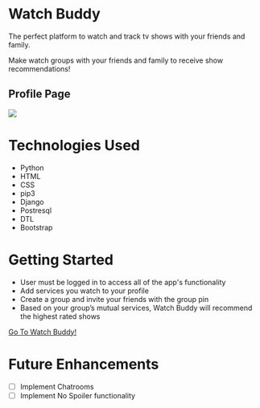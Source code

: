 # Watch Buddy

The perfect platform to watch and track tv shows with your friends and family.

Make watch groups with your friends and family to receive show recommendations!



## Profile Page
<img src="https://i.imgur.com/89Y60aC.png">

# Technologies Used

- Python
- HTML
- CSS
- pip3
- Django
- Postresql
- DTL
- Bootstrap


# Getting Started

- User must be logged in to access all of the app's functionality
- Add services you watch to your profile
- Create a group and invite your friends with the group pin
- Based on your group’s mutual services, Watch Buddy will recommend the highest rated shows

[Go To Watch Buddy!](https://no-spoilers.herokuapp)

# Future Enhancements

- [ ] Implement Chatrooms
- [ ] Implement No Spoiler functionality

